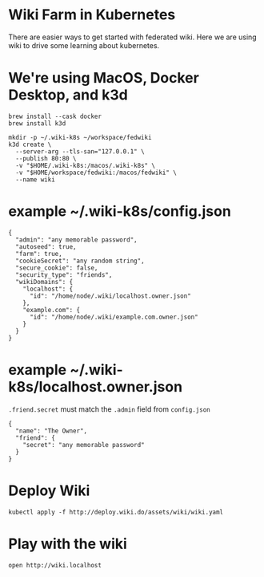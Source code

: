 # Wiki Farm in Kubernetes

There are easier ways to get started with federated wiki. Here we are
using wiki to drive some learning about kubernetes.

# We're using MacOS, Docker Desktop, and k3d

    brew install --cask docker
    brew install k3d

    mkdir -p ~/.wiki-k8s ~/workspace/fedwiki
    k3d create \
      --server-arg --tls-san="127.0.0.1" \
      --publish 80:80 \
      -v "$HOME/.wiki-k8s:/macos/.wiki-k8s" \
      -v "$HOME/workspace/fedwiki:/macos/fedwiki" \
      --name wiki

# example ~/.wiki-k8s/config.json

    {
      "admin": "any memorable password",
      "autoseed": true,
      "farm": true,
      "cookieSecret": "any random string",
      "secure_cookie": false,
      "security_type": "friends",
      "wikiDomains": {
        "localhost": {
          "id": "/home/node/.wiki/localhost.owner.json"
        },
        "example.com": {
          "id": "/home/node/.wiki/example.com.owner.json"
        }
      }
    }

# example ~/.wiki-k8s/localhost.owner.json

`.friend.secret` must match the `.admin` field from `config.json`

    {
      "name": "The Owner",
      "friend": {
        "secret": "any memorable password"
      }
    }


# Deploy Wiki

    kubectl apply -f http://deploy.wiki.do/assets/wiki/wiki.yaml

# Play with the wiki

    open http://wiki.localhost
